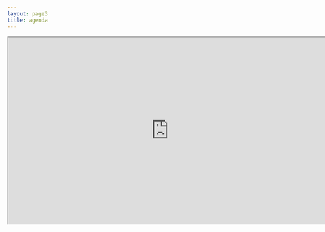 ```yaml
---
layout: page3
title: agenda
---
```


<!-- <!DOCTYPE html> -->
<!-- <html> -->
<!-- <head>
</head>
<body>
<div class="text-center"> -->
<!-- <div class=" col-xl-12 offset-xl-0 col-lg-2 offset-lg-0"> -->

<iframe src="https://pinnate-aluminum-b30.notion.site/manipulators-meeting-notes-202204-5da31c65513c4a5cb47c24481d49cafc" width='740' height='430' allowfullscreen mozallowfullscreen webkitallowfullscreen></iframe>

<!-- </div> -->

<!-- </div>
</body> -->
